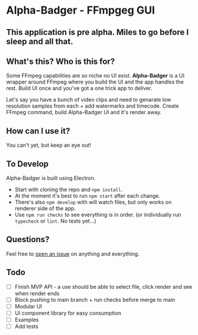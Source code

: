# Alpha-Badger - FFmpgeg GUI

## This application is pre alpha. Miles to go before I sleep and all that.

## What's this? Who is this for?

Some FFmpeg capabilities are so niche no UI exist. **Alpha-Badger** is a UI wrapper around FFmpeg where you build the UI and the app handles the rest. Build UI once and you've got a one trick app to deliver.

Let's say you have a bunch of video clips and need to genarate low resolution samples from each + add watermarks and timecode. Create FFmpeg command, build Alpha-Badger UI and it's render away.

## How can I use it?

You can't yet, but keep an eye out!

## To Develop

Alpha-Badger is built using Electron.

- Start with cloning the repo and `npm install`.
- At the moment it's best to run `npm start` after each change.
- There's also `npm develop` with will watch files, but only works on renderer side of the app.
- Use `npm run checks` to see everything is in order. (or individually run `typecheck` or `lint`. No tests yet...)

## Questions?

Feel free to [open an issue](https://github.com/NoamRa/alpha-badger/issues/new) on anything and everything.

## Todo

- [ ] Finish MVP API - a use should be able to select file, click render and see when render ends
- [ ] Block pushing to main branch + run checks before merge to main
- [ ] Modular UI
- [ ] UI component library for easy consumption
- [ ] Examples
- [ ] Add tests
